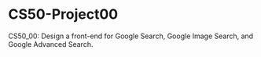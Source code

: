 # CS50-Project00
CS50_00: Design a front-end for Google Search, Google Image Search, and Google Advanced Search.
